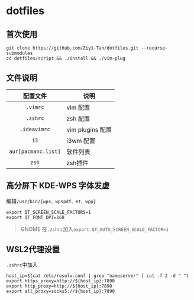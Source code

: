 # dotfiles

## 首次使用
```shell
git clone https://github.com/Ziy1-Tan/dotfiles.git --recurse-submodules
cd dotfiles/script && ./install && ./vim-plug
```
## 文件说明
|      配置文件       | 说明             |
| :-----------------: | ---------------- |
|      `.vimrc`       | vim 配置         |
|      `.zshrc`       | zsh 配置         |
|    `.ideavimrc`    | vim plugins 配置 |
|        `i3`         | i3wm 配置        |
| `aur[pacmanc.list]` | 软件列表         |
| `zsh` | zsh插件         |

## 高分屏下 KDE-WPS 字体发虚

编辑`/usr/bin/{wps、wpspdf、et、wpp}`

```shell
export QT_SCREEN_SCALE_FACTORS=1
export QT_FONT_DPI=168
```

> GNOME 在`.zshrc`加入`export QT_AUTO_SCREEN_SCALE_FACTOR=1`
## WSL2代理设置
`.zshrc`中加入
```shell
host_ip=$(cat /etc/resolv.conf | grep "nameserver" | cut -f 2 -d " ")
export https_proxy=http://${host_ip}:7890
export http_proxy=http://${host_ip}:7890
export all_proxy=socks5://${host_ip}:7890
```

